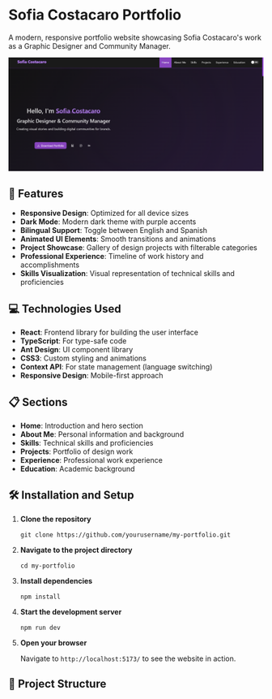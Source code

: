 # Sofia Costacaro Portfolio

A modern, responsive portfolio website showcasing Sofia Costacaro's work as a Graphic Designer and Community Manager.

![Portfolio screenshot](image.png)

## 🚀 Features

- **Responsive Design**: Optimized for all device sizes
- **Dark Mode**: Modern dark theme with purple accents
- **Bilingual Support**: Toggle between English and Spanish
- **Animated UI Elements**: Smooth transitions and animations
- **Project Showcase**: Gallery of design projects with filterable categories
- **Professional Experience**: Timeline of work history and accomplishments
- **Skills Visualization**: Visual representation of technical skills and proficiencies

## 💻 Technologies Used

- **React**: Frontend library for building the user interface
- **TypeScript**: For type-safe code
- **Ant Design**: UI component library
- **CSS3**: Custom styling and animations
- **Context API**: For state management (language switching)
- **Responsive Design**: Mobile-first approach

## 📋 Sections

- **Home**: Introduction and hero section
- **About Me**: Personal information and background
- **Skills**: Technical skills and proficiencies
- **Projects**: Portfolio of design work
- **Experience**: Professional work experience
- **Education**: Academic background

## 🛠️ Installation and Setup

1. **Clone the repository**

   ```
   git clone https://github.com/yourusername/my-portfolio.git
   ```

2. **Navigate to the project directory**

   ```
   cd my-portfolio
   ```

3. **Install dependencies**

   ```
   npm install
   ```

4. **Start the development server**

   ```
   npm run dev
   ```

5. **Open your browser**

   Navigate to `http://localhost:5173/` to see the website in action.

## 📁 Project Structure
